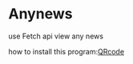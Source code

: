 # Anynews
use Fetch api view any news

how to install this program:[QRcode](https://fwz233.github.io/fwz233/qr.html?app=2)

